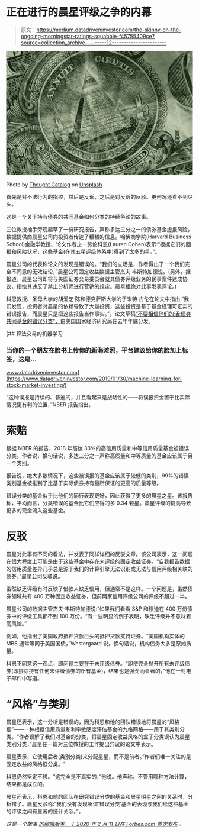 # 正在进行的晨星评级之争的内幕

> 原文：<https://medium.datadriveninvestor.com/the-skinny-on-the-ongoing-morningstar-ratings-squabble-f45755409ce?source=collection_archive---------12----------------------->

![](img/77ce882557ee109cd86c698852f2de82.png)

Photo by [Thought Catalog](https://unsplash.com/@thoughtcatalog?utm_source=unsplash&utm_medium=referral&utm_content=creditCopyText) on [Unsplash](https://unsplash.com/s/photos/dollar?utm_source=unsplash&utm_medium=referral&utm_content=creditCopyText)

首先是对不法行为的指控，然后是反诉，之后是对反诉的反驳。更何况还看不到尽头。

这是一个关于持有债券的共同基金如何分类的持续争论的故事。

三位教授袖手旁观起草了一份研究报告，声称多达三分之一的债券基金虚报风险，数据提供商晨星公司向投资者传达了糟糕的信息。哈佛商学院(Harvard Business School)金融学教授、论文作者之一劳伦科恩(Lauren Cohen)表示:“根据它们的回报和风险状况，这些基金(在其五星评级体系中)得到了太多的星。”。

晨星公司的代表称论文的发现是错误的。“我们的立场是，作者得出了一个我们完全不同意的无效结论，”晨星公司固定收益数据主管杰夫·韦斯特加德说。(另外，据报道，晨星公司即将与美国证券交易委员会就其债券评级业务的民事案件达成协议，指控其违反了禁止分析师进行营销的规定。晨星拒绝对此事发表评论。)

科恩教授、圣母大学的胡爱芝·陈和德克萨斯大学的于米特·古伦在论文中指出:“我们发现，投资者对晨星的依赖导致了大量投资，这些投资是基于基金经理可证实的错误报告，而晨星只是把这些报告当作事实。”。论文草稿[“不要相信他们的话:债券共同基金的错误分类”，](https://www.hbs.edu/faculty/Pages/item.aspx?num=57341)由美国国家经济研究局在去年年底分发。

[](https://www.datadriveninvestor.com/2019/01/30/machine-learning-for-stock-market-investing/) [## 算法交易的机器学习

### 当你的一个朋友在脸书上传你的新海滩照，平台建议给你的脸加上标签，这是…

www.datadriveninvestor.com](https://www.datadriveninvestor.com/2019/01/30/machine-learning-for-stock-market-investing/) 

“这种误报是持续的、普遍的，并且看起来是战略性的——将误报资金置于比实际情况更有利的位置，”NBER 报告指出。

# 索赔

根据 NBER 的报告，2018 年高达 33%的高信用质量和中等信用质量基金被错误分类。作者说，换句话说，多达三分之一声称高质量和中等质量的基金应该属于另一个类别。

报告说，绝大多数情况下，这些被误报的基金应该属于较低的类别，99%的错误类别基金被推到了比基于实际债券持有量所保证的更高的质量等级。

错误分类的基金似乎比他们的同行表现更好，因此获得了更多的晨星之星。该报告称，平均而言，分类错误的基金比它们应得的多 0.34 颗星。晨星评级的提高导致更多的现金流入这些基金。

# 反驳

晨星对此事有不同的看法，并发表了同样详细的反驳文章。该公司表示，这一问题在很大程度上可能是由于这些基金中存在未评级的固定收益证券。“自我报告数据的信用质量差异几乎总是源于我们的计算引擎无法识别或无法与信用评级相关联的债券，”晨星公司反驳说。

虽然缺乏评级有时反映了借款人缺乏信用，但通常不是这样。一个问题是，虽然债券领域共有 400 万种固定收益证券，但前两家信用评级公司的评级不超过一半。

晨星公司的数据主管杰夫·韦斯特加德说:“如果我们看看 S&P 和穆迪在 400 万份债券中的评级工具都不到 100 万份。“有一些明显的例子表明，缺乏评级并不意味着高风险。”

例如，他指出了美国政府抵押贷款巨头的抵押贷款支持证券。“美国机构实体的 MBS 通常等同于美国国债，”Westergaard 说。换句话说，机构债务大多是原始质量。

科恩不同意这一观点，即问题主要在于未评级债券。“即使完全抛开所有未评级债券(即排除持有任何未评级债券的所有基金)，结果也是强劲而显著的，”他在一封电子邮件中写道。

# “风格”与类别

晨星还表示，这一分析是错误的，因为科恩和他的团队错误地将晨星的“风格框”——一种根据信用质量和利率敏感度评估基金的九格网格——用于其类别分类。“作者误解了我们对基金的分类，将晨星固定收益风格的盒子分类误认为晨星类别分类，”晨星在一篇对三位教授的工作提出异议的论文中表示。

晨星表示，它使用后者(类别分类)来分配星星，而不是前者。”作者们唯一关注的是固定收益的风格框分类。"

科恩仍然坚定不移。“这完全是不真实的，”他说。他声称，不管用哪种方法计算，结果都是成立的。

晨星还表示，科恩和他的团队在研究错误分类的基金和晨星明星之间的关系时，分析错了。晨星反驳称:“我们没有发现所谓‘错误分类’基金的表现与我们给这些基金的评级之间有显著的统计关系。”。

*这是一个故事* [*的编辑版本，于 2020 年 2 月 11 日在 Forbes.com 首次发布*](https://www.forbes.com/sites/simonconstable/2020/02/11/the-skinny-on-the-ongoing-morningstar-rating-squabble/#da6979a6c91e) *。*